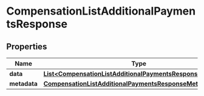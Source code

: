 

# CompensationListAdditionalPaymentsResponse


## Properties

| Name | Type | Description | Notes |
|------------ | ------------- | ------------- | -------------|
|**data** | [**List&lt;CompensationListAdditionalPaymentsResponseDataInner&gt;**](CompensationListAdditionalPaymentsResponseDataInner.md) |  |  [optional] |
|**metadata** | [**CompensationListAdditionalPaymentsResponseMetadata**](CompensationListAdditionalPaymentsResponseMetadata.md) |  |  [optional] |



